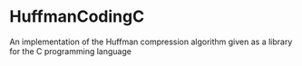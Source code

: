 # HuffmanCodingC
An implementation of the Huffman compression algorithm given as a library for the C programming language
